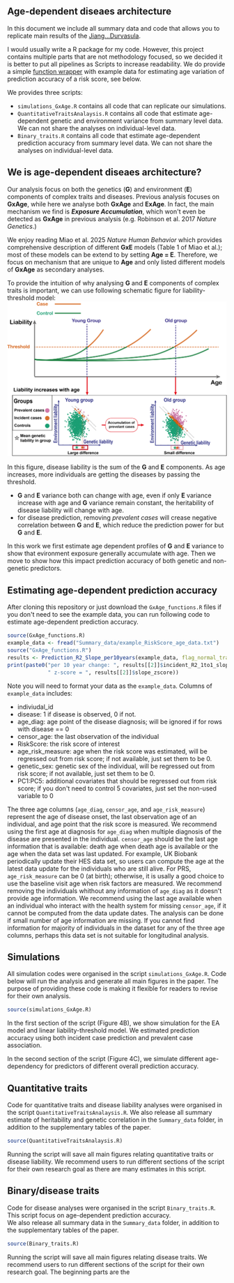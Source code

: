 ## Age-dependent diseaes architecture

In this document we include all summary data and code that allows you to replicate main results of the [Jiang...Durvasula]().  

I would usually write a R package for my code. However, this project contains multiple parts that are not methodology focused, so we decided it is better to put all pipelines 
as Scripts to increase readability. We do provide a simple [function wrapper](#Estimating-age-dependent-prediction-accuracy) with example data for estimating age variation of prediction accuracy of a risk score, see below. 

We provides three scripts:
- `simulations_GxAge.R`  contains all code that can replicate our simulations.
- `QuantitativeTraitsAnalaysis.R` contains all code that estimate age-dependent genetic and environment variance from summary level data. We can not share the analyses on individual-level data.
- `Binary_traits.R` contains all code that estimate age-dependent prediction accuracy from summary level data. We can not share the analyses on individual-level data.

## We is age-dependent diseaes architecture?
Our analysis focus on both the genetics (**G**) and environment (**E**) components of complex traits and diseases. 
Previous analysis focuses on **GxAge**, while here we analyse both  **GxAge** and **ExAge**. In fact, the main
mechanism we find is ***Exposure Accumulation***, which won't even be detected as **GxAge** in previous analysis (e.g. Robinson et al. 2017 *Nature Genetics*.)

We enjoy reading Miao et al. 2025 *Nature Human Behavior* which provides comprehensive description of different **GxE** models (Table 1 of Miao et al.); most of these 
models can be extend to by setting **Age = E**. Therefore, we focus on mechanism that are unique to **Age** and only listed different models of **GxAge** as secondary analyses. 

To provide the intuition of why analysing **G** and  **E** components of complex traits is important, we can use following schematic figure for liability-threshold model: 
![My Image](Schematic.png)

In this figure, disease liability is the sum of the **G** and  **E** components. As age increases, more individuals are getting the diseases by passing the threshold.
- **G** and  **E** variance both can change with age, even if only **E** variance increase with age and **G** variance remain constant, the heritability of disease liability will change with age.
- for disease prediction, removing *prevalent cases* will crease negative correlation between **G** and  **E**, which reduce the prediction power for but **G** and  **E**. 

In this work we first estimate age dependent profiles of **G** and  **E** variance to show that evironment exposure generally accumulate with age. Then we move to show
how this impact prediction accuracy of both genetic and non-genetic predictors. 

## Estimating age-dependent prediction accuracy
After cloning this repository or just download the `GxAge_functions.R` files if you don't need to see the example data, you can run following code to estimate age-dependent prediction accuracy.

```r
source(GxAge_functions.R)
example_data <- fread("Summary_data/example_RiskScore_age_data.txt")
source("GxAge_functions.R")
results <- Prediction_R2_Slope_per10years(example_data, flag_normal_transform_RiskScore = T)
print(paste0("per 10 year change: ", results[[2]]$incident_R2_1to1_slope_10year,
             " z-score = ", results[[2]]$slope_zscore))
```

Note you will need to format your data as the `example_data`. Columns of `example_data` includes:
 - indiviudal_id
 - disease: 1 if disease is observed, 0 if not.
 - age_diag: age point of the disease diagnosis; will be ignored if for rows with disease == 0
 - censor_age: the last observation of the individual
 - RiskScore: the risk score of interest
 - age_risk_measure: age when the risk score was estimated, will be regressed out from risk score; if not available, just set them to be 0. 
 - genetic_sex: genetic sex of the individual, will be regressed out from risk score; if not available, just set them to be 0. 
 - PC1:PC5: additional covariates that should be regressed out from risk score; if you don't need to control 5 covariates, just set the non-used variable to 0 

The three age columns (`age_diag`, `censor_age`, and `age_risk_measure`) represent the age of disease onset, the last observation age of an individual, and age point that
the risk score is measured.
We recommend using the first age at diagnosis for `age_diag` when multiple diagnosis of the disease are presented in the individual. 
`censor_age` should 
be the last age information that is available: death age when death age is available or the age when the data set was last updated. For example, UK Biobank periodically update their
HES data set, so users can compute the age at the latest data update for the individuals who are still alive.
For PRS, `age_risk_measure` can be 0 (at birth); otherwise, it is usally a good choice to use the baseline visit age when risk factors are measured.
We recommend removing the individuals whithout any information of `age_diag` as it doesn't provide age information.
We recommend using the last age available when an individual who interact with the health system for missing `censor_age`, if it cannot be computed from the data update dates.
The analysis can be done if small number of age information are missing. If you cannot find information for majority of individuals in the dataset for any of the three
age columns, perhaps this data set is not suitable for longitudinal analysis. 




## Simulations

All simulation codes were organised in the script `simulations_GxAge.R`. Code below will run the analysis and generate all main figures in the paper. 
The purpose of providing these code is making it flexible for readers to revise for their own analysis.

```r
source(simulations_GxAge.R)
```

In the first section of the script (Figure 4B), we show simulation for the EA model and linear liability-threshold model. We estimated prediction accuracy using 
both incident case prediction and prevalent case association.

In the second section of the script (Figure 4C), we simulate different age-dependency for predictors of different overall prediction accuracy.

## Quantitative traits

Code for quantitative traits and disease liability analyses were organised in the script `QuantitativeTraitsAnalaysis.R`. 
We also release all summary estimate of heritability and genetic correlation in the `Summary_data` folder, in addition to the supplementary tables of the paper. 

```r
source(QuantitativeTraitsAnalaysis.R)
```
Running the script will save all main figures relating quantitative traits or disease liability. 
We recommend users to run different sections of the script for their own research goal as there are many estimates in this script. 

## Binary/disease traits

Code for disease analyses were organised in the script `Binary_traits.R`. This script focus on age-dependent prediction accuracy.  
We also release all summary data in the `Summary_data` folder, in addition to the supplementary tables of the paper. 

```r
source(Binary_traits.R)
```
Running the script will save all main figures relating disease traits. 
We recommend users to run different sections of the script for their own research goal. The beginning parts are the 

